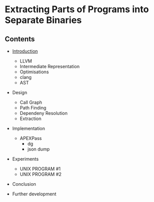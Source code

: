 <!---
Extracting Parts of Programs into Separate Binaries

- Get acquainted with means of compilation of C programs using the LLVM
compiler infrastructure - clang, LLVM Internal Representation, AST, LLVM
optimisations.

- Propose a solution to statically transplant a subset of a C program. This
subset should be extracted from the original program and synthesised as an
independent binary.

- Design and implement the proposed solution in a tool having an appropriate
form (a standalone application or an LLVM plugin).

- Test the implemented tool on at least 2 real-world open-source C programs.
-->

# Extracting Parts of Programs into Separate Binaries

## Contents

- [Introduction](introduction.md)
  - LLVM
  - Intermediate Representation
  - Optimisations
  - clang
  - AST

- Design
  - Call Graph
  - Path Finding
  - Dependeny Resolution
  - Extraction

- Implementation
  - APEXPass
    - dg
    - json dump


- Experiments
  - UNIX PROGRAM #1
  - UNIX PROGRAM #2

- Conclusion

- Further development



